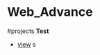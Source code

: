 # Web_Advance
#projects
**Test**
- [view](http://70deepak58.github.io/Web_Advance/Projects/chat_app/index.html) s


